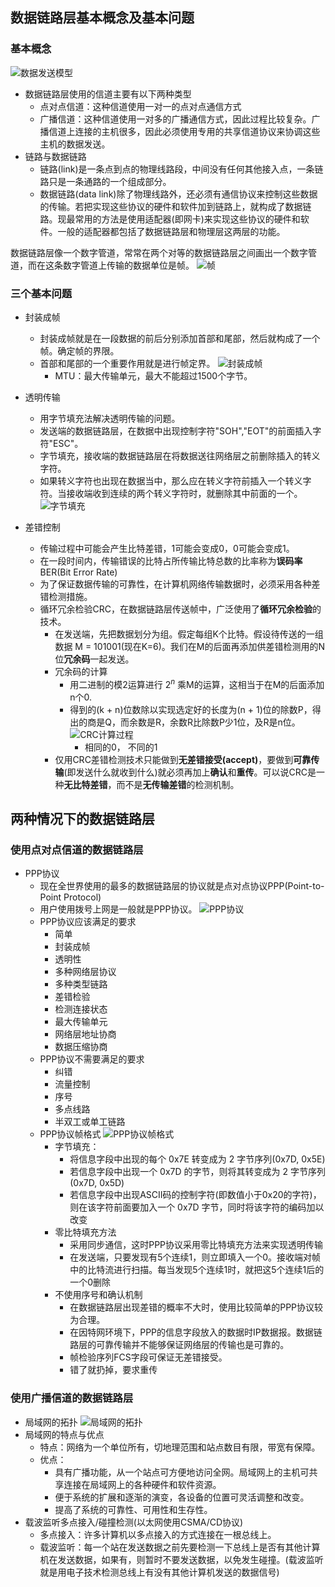 <!--
 * @Description: 
 * @version: 
 * @Author: Yuanshuo_Mac
 * @Date: 2020-03-10 15:30:45
 * @LastEditors: Yuanshuo_Mac
 * @LastEditTime: 2020-03-14 21:04:41
 -->
## 数据链路层基本概念及基本问题
### 基本概念
![数据发送模型](./pics/数据发送模型.PNG)
- 数据链路层使用的信道主要有以下两种类型
    - 点对点信道：这种信道使用一对一的点对点通信方式
    - 广播信道：这种信道使用一对多的广播通信方式，因此过程比较复杂。广播信道上连接的主机很多，因此必须使用专用的共享信道协议来协调这些主机的数据发送。
- 链路与数据链路
    - 链路(link)是一条点到点的物理线路段，中间没有任何其他接入点，一条链路只是一条通路的一个组成部分。
    - 数据链路(data link)除了物理线路外，还必须有通信协议来控制这些数据的传输。若把实现这些协议的硬件和软件加到链路上，就构成了数据链路。现最常用的方法是使用适配器(即网卡)来实现这些协议的硬件和软件。一般的适配器都包括了数据链路层和物理层这两层的功能。  

数据链路层像一个数字管道，常常在两个对等的数据链路层之间画出一个数字管道，而在这条数字管道上传输的数据单位是帧。
    ![帧](./pics/帧.jpeg)
### 三个基本问题
- 封装成帧
    - 封装成帧就是在一段数据的前后分别添加首部和尾部，然后就构成了一个帧。确定帧的界限。
    - 首部和尾部的一个重要作用就是进行帧定界。
![封装成帧](./pics/封装成帧.jpeg)
        - MTU：最大传输单元，最大不能超过1500个字节。

- 透明传输
    - 用字节填充法解决透明传输的问题。
    - 发送端的数据链路层，在数据中出现控制字符"SOH","EOT"的前面插入字符"ESC"。
    - 字节填充，接收端的数据链路层在将数据送往网络层之前删除插入的转义字符。
    - 如果转义字符也出现在数据当中，那么应在转义字符前插入一个转义字符。当接收端收到连续的两个转义字符时，就删除其中前面的一个。
    ![字节填充](./pics/字节填充.jpeg)
- 差错控制
    - 传输过程中可能会产生比特差错，1可能会变成0，0可能会变成1。
    - 在一段时间内，传输错误的比特占所传输比特总数的比率称为**误码率**BER(Bit Error Rate)
    - 为了保证数据传输的可靠性，在计算机网络传输数据时，必须采用各种差错检测措施。
    - 循环冗余检验CRC，在数据链路层传送帧中，广泛使用了**循环冗余检验**的技术。
        - 在发送端，先把数据划分为组。假定每组K个比特。假设待传送的一组数据 M = 101001(现在K=6)。我们在M的后面再添加供差错检测用的N位**冗余码**一起发送。
        - 冗余码的计算
            - 用二进制的模2运算进行 $2^n$ 乘M的运算，这相当于在M的后面添加n个0.
            - 得到的(k + n)位数除以实现选定好的长度为(n + 1)位的除数P，得出的商是Q，而余数是R，余数R比除数P少1位，及R是n位。 
            ![CRC计算过程](./pics/CRC计算过程.jpeg)
                -   相同的0， 不同的1
        - 仅用CRC差错检测技术只能做到**无差错接受(accept)**，要做到**可靠传输**(即发送什么就收到什么)就必须再加上**确认**和**重传**。可以说CRC是一种**无比特差错**，而不是**无传输差错**的检测机制。


## 两种情况下的数据链路层
### 使用点对点信道的数据链路层
- PPP协议
    - 现在全世界使用的最多的数据链路层的协议就是点对点协议PPP(Point-to-Point Protocol)
    - 用户使用拨号上网是一般就是PPP协议。
![PPP协议](./pics/PPP协议使用场合.jpeg)
    - PPP协议应该满足的要求
        - 简单
        - 封装成帧
        - 透明性
        - 多种网络层协议
        - 多种类型链路
        - 差错检验
        - 检测连接状态
        - 最大传输单元
        - 网络层地址协商
        - 数据压缩协商
    - PPP协议不需要满足的要求
        - 纠错
        - 流量控制
        - 序号
        - 多点线路
        - 半双工或单工链路
    - PPP协议帧格式
        ![PPP协议帧格式](./pics/PPP协议帧格式.jpeg)
        - 字节填充：
            - 将信息字段中出现的每个 0x7E 转变成为 2 字节序列(0x7D, 0x5E)
            - 若信息字段中出现一个 0x7D 的字节，则将其转变成为 2 字节序列(0x7D, 0x5D)
            - 若信息字段中出现ASCII码的控制字符(即数值小于0x20的字符)，则在该字符前面要加入一个 0x7D 字节，同时将该字符的编码加以改变
        - 零比特填充方法
            - 采用同步通信，这时PPP协议采用零比特填充方法来实现透明传输
            - 在发送端，只要发现有5个连续1，则立即填入一个0。接收端对帧中的比特流进行扫描。每当发现5个连续1时，就把这5个连续1后的一个0删除
        - 不使用序号和确认机制
            - 在数据链路层出现差错的概率不大时，使用比较简单的PPP协议较为合理。
            - 在因特网环境下，PPP的信息字段放入的数据时IP数据报。数据链路层的可靠传输并不能够保证网络层的传输也是可靠的。
            - 帧检验序列FCS字段可保证无差错接受。
            - 错了就扔掉，要求重传
### 使用广播信道的数据链路层
- 局域网的拓扑
![局域网的拓扑](./pics/局域网的拓扑.jpeg)
- 局域网的特点与优点
    - 特点：网络为一个单位所有，切地理范围和站点数目有限，带宽有保障。
    - 优点：
        - 具有广播功能，从一个站点可方便地访问全网。局域网上的主机可共享连接在局域网上的各种硬件和软件资源。
        - 便于系统的扩展和逐渐的演变，各设备的位置可灵活调整和改变。
        - 提高了系统的可靠性、可用性和生存性。
- 载波监听多点接入/碰撞检测(以太网使用CSMA/CD协议)
    - 多点接入：许多计算机以多点接入的方式连接在一根总线上。
    - 载波监听：每一个站在发送数据之前先要检测一下总线上是否有其他计算机在发送数据，如果有，则暂时不要发送数据，以免发生碰撞。(载波监听就是用电子技术检测总线上有没有其他计算机发送的数据信号)